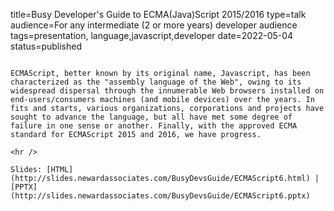 title=Busy Developer's Guide   to ECMA(Java)Script 2015/2016
type=talk
audience=For any intermediate (2 or more years) developer audience
tags=presentation, language,javascript,developer
date=2022-05-04
status=published
~~~~~~

ECMAScript, better known by its original name, Javascript, has been  characterized as the "assembly language of the Web", owing to its widespread dispersal through the innumerable Web browsers installed on end-users/consumers machines (and mobile devices) over the years. In fits and starts, various organizations, corporations and projects have sought to advance the language, but all have met some degree of failure in one sense or another. Finally, with the approved ECMA standard for ECMAScript 2015 and 2016, we have progress. 
    
<hr />

Slides: [HTML](http://slides.newardassociates.com/BusyDevsGuide/ECMAScript6.html) | [PPTX](http://slides.newardassociates.com/BusyDevsGuide/ECMAScript6.pptx)
